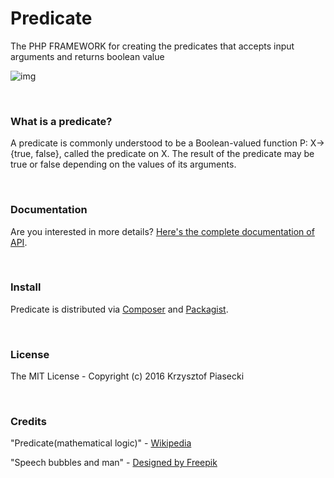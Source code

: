 # __Predicate__

The PHP FRAMEWORK for creating the predicates that accepts input arguments and returns boolean value

![img](https://krzysiekpiasecki.github.io/predicate/img/theme.png)

<br>

### What is a predicate?

A predicate is commonly understood to be a Boolean-valued function P: X→ {true, false}, called the predicate on X. The result of the predicate may be true or false depending on the values of its arguments. 

<br>


### Documentation

Are you interested in more details? [Here's the complete documentation of API](https://krzysiekpiasecki.github.io/predicate/api/index.html).

<br>

### Install

Predicate is distributed via [Composer](https://getcomposer.org) and [Packagist](https://packagist.org/packages/pfunctor/predicate).

<br>

### License
The MIT License - Copyright (c) 2016 Krzysztof Piasecki

<br>

### Credits

"Predicate(mathematical logic)" - <a href='https://en.wikipedia.org/wiki/Predicate_(mathematical_logic)'>Wikipedia</a>

"Speech bubbles and man" - <a href='http://www.freepik.com/free-vector/speech-bubbles-and-man_765060.htm'>Designed by Freepik</a>



